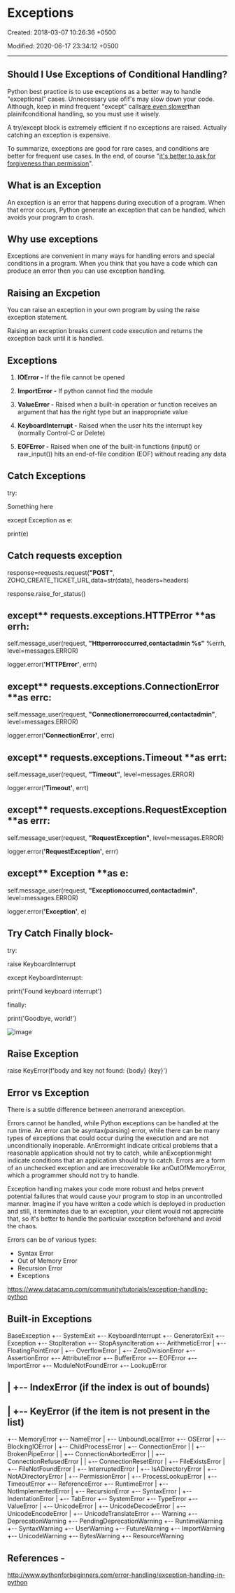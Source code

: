 # Exceptions

Created: 2018-03-07 10:26:36 +0500

Modified: 2020-06-17 23:34:12 +0500

---

## Should I Use Exceptions of Conditional Handling?

Python best practice is to use exceptions as a better way to handle "exceptional" cases. Unnecessary use ofif's may slow down your code. Although, keep in mind frequent "except" calls[are even slower](http://stackoverflow.com/questions/2522005/cost-of-exception-handlers-in-python)than plainifconditional handling, so you must use it wisely.

A try/except block is extremely efficient if no exceptions are raised. Actually catching an exception is expensive.

To summarize, exceptions are good for rare cases, and conditions are better for frequent use cases. In the end, of course "[it's better to ask for forgiveness than permission](https://en.wikiquote.org/wiki/Grace_Hopper)".

## What is an Exception

An exception is an error that happens during execution of a program. When that
error occurs, Python generate an exception that can be handled, which avoids your program to crash.

## Why use exceptions

Exceptions are convenient in many ways for handling errors and special conditions
in a program. When you think that you have a code which can produce an error then
you can use exception handling.

## Raising an Excpetion

You can raise an exception in your own program by using the raise exception
statement.

Raising an exception breaks current code execution and returns the exception
back until it is handled.

## Exceptions

1.  **IOError -** If the file cannot be opened

2.  **ImportError -** If python cannot find the module

3.  **ValueError -** Raised when a built-in operation or function receives an argument that has the right type but an inappropriate value

4.  **KeyboardInterrupt -** Raised when the user hits the interrupt key (normally Control-C or Delete)

5.  **EOFError -** Raised when one of the built-in functions (input() or raw_input()) hits an
    end-of-file condition (EOF) without reading any data

## Catch Exceptions

try:

Something here

except Exception as e:

print(e)

## Catch requests exception

response=requests.request(**"POST"**, ZOHO_CREATE_TICKET_URL,data=str(data), headers=headers)

response.raise_for_status()

## except** requests.exceptions.HTTPError **as errh:

self.message_user(request, **"Httperroroccurred,contactadmin %s"** %errh, level=messages.ERROR)

logger.error(**'HTTPError'**, errh)

## except** requests.exceptions.ConnectionError **as errc:

self.message_user(request, **"Connectionerroroccurred,contactadmin"**, level=messages.ERROR)

logger.error(**'ConnectionError'**, errc)

## except** requests.exceptions.Timeout **as errt:

self.message_user(request, **"Timeout"**, level=messages.ERROR)

logger.error(**'Timeout'**, errt)

## except** requests.exceptions.RequestException **as errr:

self.message_user(request, **"RequestException"**, level=messages.ERROR)

logger.error(**'RequestException'**, errr)

## except** Exception **as e:

self.message_user(request, **"Exceptionoccurred,contactadmin"**, level=messages.ERROR)

logger.error(**'Exception'**, e)



## Try Catch Finally block-

try:

raise KeyboardInterrupt

except KeyboardInterrupt:

print('Found keyboard interrupt')

finally:

print('Goodbye, world!')

![image](media/Exceptions-image1.png)

## Raise Exception

raise KeyError(f'body and key not found: {body} {key}')

## Error vs Exception

There is a subtle difference between anerrorand anexception.

Errors cannot be handled, while Python exceptions can be handled at the run time. An error can be asyntax(parsing) error, while there can be many types of exceptions that could occur during the execution and are not unconditionally inoperable. AnErrormight indicate critical problems that a reasonable application should not try to catch, while anExceptionmight indicate conditions that an application should try to catch. Errors are a form of an unchecked exception and are irrecoverable like anOutOfMemoryError, which a programmer should not try to handle.

Exception handling makes your code more robust and helps prevent potential failures that would cause your program to stop in an uncontrolled manner. Imagine if you have written a code which is deployed in production and still, it terminates due to an exception, your client would not appreciate that, so it's better to handle the particular exception beforehand and avoid the chaos.

Errors can be of various types:
-   Syntax Error
-   Out of Memory Error
-   Recursion Error
-   Exceptions

<https://www.datacamp.com/community/tutorials/exception-handling-python>

## Built-in Exceptions

BaseException
+-- SystemExit
+-- KeyboardInterrupt
+-- GeneratorExit
+-- Exception
+-- StopIteration
+-- StopAsyncIteration
+-- ArithmeticError
| +-- FloatingPointError
| +-- OverflowError
| +-- ZeroDivisionError
+-- AssertionError
+-- AttributeError
+-- BufferError
+-- EOFError
+-- ImportError
+-- ModuleNotFoundError
+-- LookupError
## | +-- IndexError (if the index is out of bounds)
## | +-- KeyError (if the item is not present in the list)
+-- MemoryError
+-- NameError
| +-- UnboundLocalError
+-- OSError
| +-- BlockingIOError
| +-- ChildProcessError
| +-- ConnectionError
| | +-- BrokenPipeError
| | +-- ConnectionAbortedError
| | +-- ConnectionRefusedError
| | +-- ConnectionResetError
| +-- FileExistsError
| +-- FileNotFoundError
| +-- InterruptedError
| +-- IsADirectoryError
| +-- NotADirectoryError
| +-- PermissionError
| +-- ProcessLookupError
| +-- TimeoutError
+-- ReferenceError
+-- RuntimeError
| +-- NotImplementedError
| +-- RecursionError
+-- SyntaxError
| +-- IndentationError
| +-- TabError
+-- SystemError
+-- TypeError
+-- ValueError
| +-- UnicodeError
| +-- UnicodeDecodeError
| +-- UnicodeEncodeError
| +-- UnicodeTranslateError
+-- Warning
+-- DeprecationWarning
+-- PendingDeprecationWarning
+-- RuntimeWarning
+-- SyntaxWarning
+-- UserWarning
+-- FutureWarning
+-- ImportWarning
+-- UnicodeWarning
+-- BytesWarning
+-- ResourceWarning



## References -

<http://www.pythonforbeginners.com/error-handling/exception-handling-in-python>


